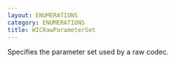 ```yaml
---
layout: ENUMERATIONS
category: ENUMERATIONS
title: WICRawParameterSet
---
```


Specifies the parameter set used by a raw codec.
